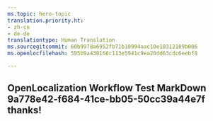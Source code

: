 ```yaml
---
ms.topic: hero-topic
translation.priority.ht:
- zh-cn
- de-de
translationtype: Human Translation
ms.sourcegitcommit: 60b9978a6952fb71b10994aac10e10312109b006
ms.openlocfilehash: 595b9a438166c113e5941c9ea20dd63cdc6eebf8

---
```

## OpenLocalization Workflow Test MarkDown 9a778e42-f684-41ce-bb05-50cc39a44e7f thanks!



<!--HONumber=Sep16_HO1-->


